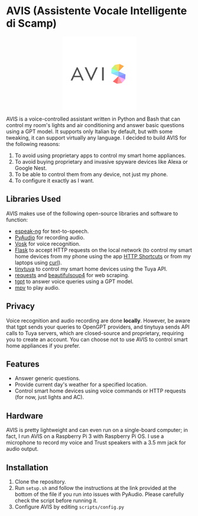 # AVIS (Assistente Vocale Intelligente di Scamp)

<p align="center">
	<img title="avis_logo" alt="avis_logo" width="200px" height="200px" src="avis.jpg" style="display: block; margin: 0 auto;" >
</p>

AVIS is a voice-controlled assistant written in Python and Bash that can control my room's lights and air conditioning and answer basic questions using a GPT model. It supports only Italian by default, but with some tweaking, it can support virtually any language. I decided to build AVIS for the following reasons:
1. To avoid using proprietary apps to control my smart home appliances.
2. To avoid buying proprietary and invasive spyware devices like Alexa or Google Nest.
3. To be able to control them from any device, not just my phone.
4. To configure it exactly as I want.

## Libraries Used
AVIS makes use of the following open-source libraries and software to function:
- [espeak-ng](https://github.com/espeak-ng/espeak-ng) for text-to-speech.
- [PyAudio](https://pypi.org/project/PyAudio) for recording audio.
- [Vosk](https://github.com/alphacep/vosk-api) for voice recognition.
- [Flask](https://pypi.org/project/Flask) to accept HTTP requests on the local network (to control my smart home devices from my phone using the app [HTTP Shortcuts](https://github.com/Waboodoo/HTTP-Shortcuts) or from my laptops using [curl](https://github.com/curl/curl)).
- [tinytuya](https://pypi.org/project/tinytuya) to control my smart home devices using the Tuya API.
- [requests](https://pypi.org/project/requests) and [beautifulsoup4](https://pypi.org/project/beautifulsoup4) for web scraping.
- [tgpt](https://github.com/aandrew-me/tgpt) to answer voice queries using a GPT model.
- [mpv](https://github.com/mpv-player/mpv) to play audio.

## Privacy
Voice recognition and audio recording are done **locally**. However, be aware that tgpt sends your queries to OpenGPT providers, and tinytuya sends API calls to Tuya servers, which are closed-source and proprietary, requiring you to create an account. You can choose not to use AVIS to control smart home appliances if you prefer.

## Features
- Answer generic questions.
- Provide current day's weather for a specified location.
- Control smart home devices using voice commands or HTTP requests (for now, just lights and AC).

## Hardware
AVIS is pretty lightweight and can even run on a single-board computer; in fact, I run AVIS on a Raspberry Pi 3 with Raspberry Pi OS. I use a microphone to record my voice and Trust speakers with a 3.5 mm jack for audio output.

## Installation
1. Clone the repository.
2. Run `setup.sh` and follow the instructions at the link provided at the bottom of the file if you run into issues with PyAudio. Please carefully check the script before running it.
3. Configure AVIS by editing `scripts/config.py`
